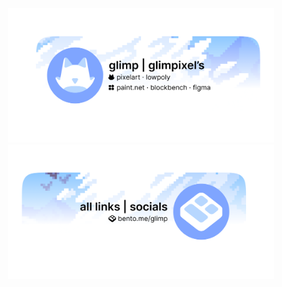 <center>
<a href="">
<img src="https://github.com/glimpixels/glimpixels/blob/main/cards/github%20card%20nickname.png" alt="glimp / glimpixel’s | pixelart · lowpoly" style="height:215px">
</a>
<a href="https://bento.me/glimp">
<img src="https://github.com/glimpixels/glimpixels/blob/main/cards/github%20card%20bento.me.png" alt="glimp / glimpixel’s | pixelart · lowpoly" style="height:215px">
</a>
</center>
<!--
**glimpixels/glimpixels** is a ✨ _special_ ✨ repository because its `README.md` (this file) appears on your GitHub profile.

Here are some ideas to get you started:

- 🔭 I’m currently working on ...
- 🌱 I’m currently learning ...
- 👯 I’m looking to collaborate on ...
- 🤔 I’m looking for help with ...
- 💬 Ask me about ...
- 📫 How to reach me: ...
- 😄 Pronouns: ...
- ⚡ Fun fact: ...
-->
